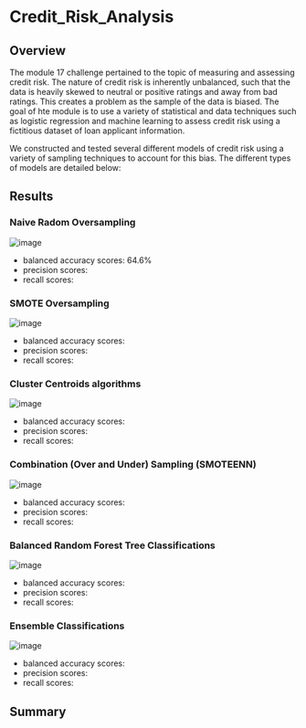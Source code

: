 # Credit_Risk_Analysis

## Overview

The module 17 challenge pertained to the topic of measuring and assessing credit risk. The nature of credit risk is inherently unbalanced, such that the data is heavily skewed to neutral or positive ratings and away from bad ratings. This creates a problem as the sample of the data is biased. The goal of hte module is to use a variety of statistical and data techniques such as logistic regression and machine learning to assess credit risk using a fictitious dataset of loan applicant information.

We constructed and tested several different models of credit risk using a variety of sampling techniques to account for this bias. The different types of models are detailed below:  

## Results

### Naive Radom Oversampling

![image](https://user-images.githubusercontent.com/95975772/169921562-968dbafa-d616-44e5-b33f-23009ab02bf3.png)

* balanced accuracy scores: 64.6%
* precision scores: 
* recall scores: 

### SMOTE Oversampling

![image](https://user-images.githubusercontent.com/95975772/169922039-5d2c670a-7ca1-42b7-8294-35acf9fda4c2.png)

* balanced accuracy scores: 
* precision scores: 
* recall scores: 

### Cluster Centroids algorithms

![image](https://user-images.githubusercontent.com/95975772/169922107-3eb60963-138f-45c0-9475-52d8bf95f555.png)

* balanced accuracy scores: 
* precision scores: 
* recall scores: 

### Combination (Over and Under) Sampling (SMOTEENN)

![image](https://user-images.githubusercontent.com/95975772/169922168-299f535f-f6f6-4056-a876-c3324352a414.png)

* balanced accuracy scores: 
* precision scores: 
* recall scores: 

### Balanced Random Forest Tree Classifications

![image](https://user-images.githubusercontent.com/95975772/169922310-bdf28b97-66df-47f5-b9ac-2911d142e83c.png)

* balanced accuracy scores: 
* precision scores: 
* recall scores: 

### Ensemble Classifications

![image](https://user-images.githubusercontent.com/95975772/169922344-43b3da43-d3b7-424c-a697-7faf2d9c67fa.png)

* balanced accuracy scores: 
* precision scores: 
* recall scores: 



## Summary



